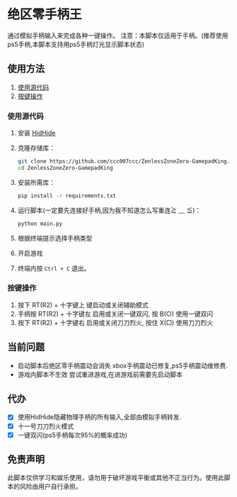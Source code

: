 # 绝区零手柄王

通过模拟手柄输入来完成各种一键操作。
注意：本脚本仅适用于手柄。(推荐使用ps5手柄,本脚本支持用ps5手柄灯光显示脚本状态)

## 使用方法

1. [使用源代码](#使用源代码)
2. [按键操作](#按键操作)

### 使用源代码

1. 安装 [HidHide](https://github.com/nefarius/HidHide/releases/)
2. 克隆存储库：

   ```sh
   git clone https://github.com/ccc007ccc/ZenlessZoneZero-GamepadKing.git
   cd ZenlessZoneZero-GamepadKing
   ```
3. 安装所需库：

   ```sh
   pip install -r requirements.txt
   ```
4. 运行脚本(一定要先连接好手柄,因为我不知道怎么写重连≧ ﹏ ≦)：

   ```sh
   python main.py
   ```
5. 根据终端提示选择手柄类型
6. 开启游戏
7. 终端内按 `Ctrl + C` 退出。

### 按键操作

1. 按下 RT(R2) + 十字键上 键启动或关闭辅助模式
2. 手柄按 RT(R2) + 十字键左 启用或关闭一键双闪, 按 B(○) 使用一键双闪
3. 按下 RT(R2) + 十字键右 启用或关闭刀刀烈火, 按住 X(□) 使用刀刀烈火

## 当前问题

- 启动脚本后绝区零手柄震动会消失
  xbox手柄震动已修复,ps5手柄震动维修费.
- 游戏内脚本不生效
  尝试重进游戏,在进游戏前需要先启动脚本

## 代办

- [X] 使用HidHide隐藏物理手柄的所有输入,全部由模拟手柄转发.
- [X] 十一号刀刀烈火模式
- [X] 一键双闪(ps5手柄每次95%的概率成功)

## 免责声明

此脚本仅供学习和娱乐使用，请勿用于破坏游戏平衡或其他不正当行为。使用此脚本的风险由用户自行承担。
